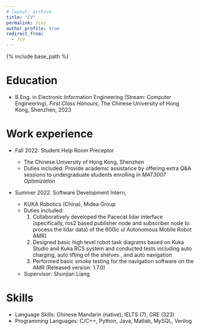 ```yaml
---
# layout: archive
title: "CV"
permalink: /cv/
author_profile: true
redirect_from:
  - /cv
---
```


{% include base_path %}

Education
======
* B.Eng. in Electronic Information Engineering (Stream: Computer Engineering), _First Class Honours_, The Chinese University of Hong Kong, Shenzhen, 2023


Work experience
======
* Fall 2022: Student Help Room Preceptor
  * The Chinese University of Hong Kong, Shenzhen
  * Duties included: Provide academic assistance by offering extra Q&A sessions to undergraduate students enrolling in _MAT3007 Optimization_

* Summer 2022: Software Development Intern,
  * KUKA Robotics (China), Midea Group
  * Duties included: 
    1. Collaboratively developed the Pacecat lidar interface (specifically, ros2 based publisher node and subscriber node to process the lidar data) of the 600ic ul Autonomous Mobile Robot AMR)
    2. Designed basic high level robot task diagrams based on Kuka Studio and Kuka RCS system and conducted tests including auto charging, auto lifting of the shelves , and auto navigation
    3. Performed basic smoke testing for the navigation software on the AMR (Released version: 1.7.0)
  * Supervisor: Shunjian Liang
  
Skills
======
* Language Skills: Chinese Mandarin (native), IELTS (7), GRE (323)
* Programming Languages: C/C++, Python, Java, Matlab, MySQL, Verilog


<!-- Publications
======
  <ul>{% for post in site.publications %}
    {% include archive-single-cv.html %}
  {% endfor %}</ul>
  
Talks
======
  <ul>{% for post in site.talks %}
    {% include archive-single-talk-cv.html %}
  {% endfor %}</ul>
  
Teaching
======
  <ul>{% for post in site.teaching %}
    {% include archive-single-cv.html %}
  {% endfor %}</ul>
  
Service and leadership
======
* Currently signed in to 43 different slack teams -->
